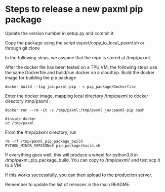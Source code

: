 # Steps to release a new paxml pip package

Update the version number in setup.py and commit it.

Copy the package using the script 
export/copy_to_local_paxml.sh or through git clone

In the following steps, we assume that the repo is stored at /tmp/paxml.

After the docker file has been tested on a TPU VM, the following 
steps use the same Dockerfile and build/run docker on a cloudtop.
Build the docker image for building the pip package

```
docker build --tag jax:paxml-pip - < pip_package/Dockerfile
```

Enter the docker image, mapping local directory /tmp/paxml to docker directory /tmp/paxml :

```
docker run --rm -it -v /tmp/paxml:/tmp/paxml jax:paxml-pip bash

#inside docker
cd /tmp/paxml
```

From the /tmp/paxml directory, run

```
rm -rf /tmp/paxml_pip_package_build
PYTHON_MINOR_VERSION=8 pip_package/build.sh
```

If everything goes well, this will produce a wheel for python3.8 in
/tmp/paxml_pip_package_build. You can copy to /tmp/paxml/ and
test scp it to a VM

If this works successfully, you can then upload to the production server.

Remember to update the list of releases in the main README.
